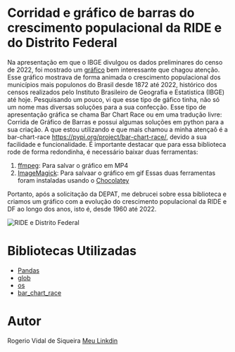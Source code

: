 # Corridad e gráfico de barras do crescimento populacional da RIDE e do Distrito Federal
Na apresentação em que o IBGE divulgou os dados preliminares do censo de 2022, foi mostrado um [gráfico](https://www.youtube.com/live/7ij6MwAqsl0?feature=share&t=9535) bem interessante que chagou atenção.
Esse gráfico mostrava de forma animada o crescimento populacional dos municípios mais populonos do Brasil desde 1872 até 2022, histórico dos censos realizados pelo
Instituto Brasileiro de Geografia e Estatistica (IBGE) até hoje.
Pesquisando um pouco, vi que esse tipo de gáfico tinha, não só um nome mas diversas soluções para a sua confecção. Esse tipo de apresentação
gráfica se chama Bar Chart Race ou em uma tradução livre: Corrida de Gráfico de Barras e possui algumas soluções em python para a sua criação. A que estou utilizando e que mais chamou a minha atençaõ é a bar-chart-race https://pypi.org/project/bar-chart-race/, devido a sua facilidade e funcionalidade.
É importante destacar que para essa biblioteca rode de forma redondinha, é necessário baixar duas ferramentas:

1) [ffmpeg](https://www.youtube.com/live/7ij6MwAqsl0?feature=share&t=9535): Para salvar o gráfico em MP4
2) [ImageMagick](https://imagemagick.org/): Para salvaar o gráfico em gif
Essas duas ferramentas foram instaladas usando o [Chocolatey](https://community.chocolatey.org/)

Portanto, após a solicitação da DEPAT, me debrucei sobre essa biblioteca e criamos um gráfico com a evolução do crescimento populacional da RIDE e DF ao longo dos anos,
isto é, desde 1960 até 2022. 

![RIDE e Distrito Federal](https://github.com/rvidals/bar_chart_race_ride/issues/2#issue-1783139219 "Optional title")


# Bibliotecas Utilizadas

- [Pandas](https://pandas.pydata.org/)
- [glob](https://docs.python.org/3/library/glob.html)
- [os](https://docs.python.org/3/library/os.html)
- [bar_chart_race](https://www.dexplo.org/bar_chart_race/)
  
# Autor
Rogerio Vidal de Siqueira
<a href="https://www.linkedin.com/in/rogerio-vidal-de-siqueira-9478aa136/" target="_blank" rel="noopener noreferrer">Meu Linkdin</a>
